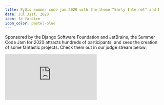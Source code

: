 ```yaml
---
title: PyDis summer code jam 2020 with the theme “Early Internet” and Django as the technology
date: Jul 31st, 2020
icon: fa fa-dice
icon_color: pastel-blue
---
```


Sponsored by the Django Software Foundation and JetBrains, the Summer Code Jam
for 2020 attracts hundreds of participants, and sees the creation of some
fantastic projects. Check them out in our judge stream below:

<div class="force-aspect-container">
<iframe allow="accelerometer; autoplay; clipboard-write; encrypted-media; gyroscope; picture-in-picture" allowfullscreen="" class="force-aspect-content" frameborder="0" src="https://www.youtube.com/embed/OFtm8f2iu6c"></iframe>
</div>
